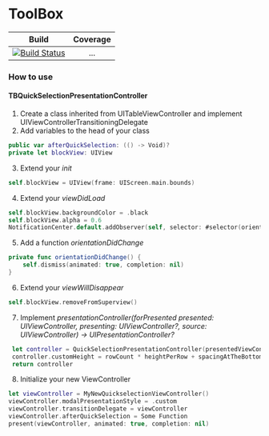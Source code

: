 # ToolBox #
|Build|Coverage|
|:---:|:------:|
|[![Build Status](https://travis-ci.org/JediWed/ToolBox.svg?branch=master)](https://travis-ci.org/JediWed/ToolBox)| ... |
### How to use 
#### TBQuickSelectionPresentationController
1. Create a class inherited from UITableViewController and implement UIViewControllerTransitioningDelegate
2. Add variables to the head of your class
```swift
public var afterQuickSelection: (() -> Void)?
private let blockView: UIView
```
3. Extend your *init*
```swift
self.blockView = UIView(frame: UIScreen.main.bounds)
```
4. Extend your *viewDidLoad*
```swift
self.blockView.backgroundColor = .black
self.blockView.alpha = 0.6
NotificationCenter.default.addObserver(self, selector: #selector(orientationDidChange), name: NSNotification.Name.UIDeviceOrientationDidChange, object: nil)
```
5. Add a function *orientationDidChange*
```swift
private func orientationDidChange() {
    self.dismiss(animated: true, completion: nil)
}
```
6. Extend your *viewWillDisappear*
```swift
self.blockView.removeFromSuperview()
```
7. Implement *presentationController(forPresented presented: UIViewController, presenting: UIViewController?, source: UIViewController) -> UIPresentationController?*
```swift
 let controller = QuickSelectionPresentationController(presentedViewController: presented, presenting: presenting)
 controller.customHeight = rowCount * heightPerRow + spacingAtTheBottom
 return controller
``` 
8. Initialize your new ViewController
```swift
let viewController = MyNewQuickselectionViewController()
viewController.modalPresentationStyle = .custom
viewController.transitionDelegate = viewController
viewController.afterQuickSelection = Some Function
present(viewController, animated: true, completion: nil)
```
